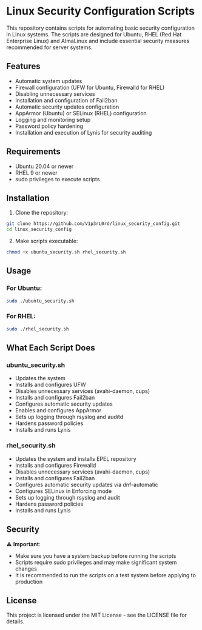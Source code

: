 # Linux Security Configuration Scripts

This repository contains scripts for automating basic security configuration in Linux systems. The scripts are designed for Ubuntu, RHEL (Red Hat Enterprise Linux) and AlmaLinux and include essential security measures recommended for server systems.

## Features

- Automatic system updates
- Firewall configuration (UFW for Ubuntu, Firewalld for RHEL)
- Disabling unnecessary services
- Installation and configuration of Fail2ban
- Automatic security updates configuration
- AppArmor (Ubuntu) or SELinux (RHEL) configuration
- Logging and monitoring setup
- Password policy hardening
- Installation and execution of Lynis for security auditing

## Requirements

- Ubuntu 20.04 or newer
- RHEL 9 or newer
- sudo privileges to execute scripts

## Installation

1. Clone the repository:
```bash
git clone https://github.com/V1p3rL0rd/linux_security_config.git
cd linux_security_config
```

2. Make scripts executable:
```bash
chmod +x ubuntu_security.sh rhel_security.sh
```

## Usage

### For Ubuntu:
```bash
sudo ./ubuntu_security.sh
```

### For RHEL:
```bash
sudo ./rhel_security.sh
```

## What Each Script Does

### ubuntu_security.sh
- Updates the system
- Installs and configures UFW
- Disables unnecessary services (avahi-daemon, cups)
- Installs and configures Fail2ban
- Configures automatic security updates
- Enables and configures AppArmor
- Sets up logging through rsyslog and auditd
- Hardens password policies
- Installs and runs Lynis

### rhel_security.sh
- Updates the system and installs EPEL repository
- Installs and configures Firewalld
- Disables unnecessary services (avahi-daemon, cups)
- Installs and configures Fail2ban
- Configures automatic security updates via dnf-automatic
- Configures SELinux in Enforcing mode
- Sets up logging through rsyslog and audit
- Hardens password policies
- Installs and runs Lynis

## Security

⚠️ **Important**: 
- Make sure you have a system backup before running the scripts
- Scripts require sudo privileges and may make significant system changes
- It is recommended to run the scripts on a test system before applying to production

## License

This project is licensed under the MIT License - see the LICENSE file for details.
